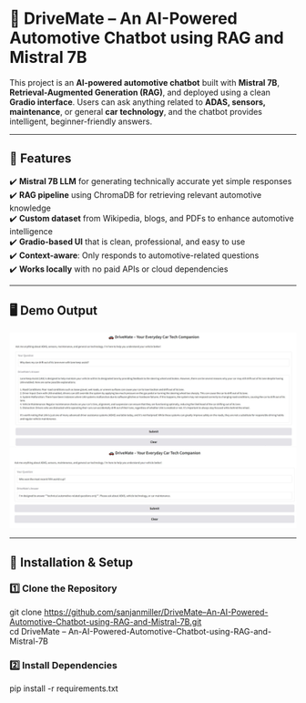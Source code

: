 # 🚗 DriveMate – An AI-Powered Automotive Chatbot using RAG and Mistral 7B  

This project is an **AI-powered automotive chatbot** built with **Mistral 7B**, **Retrieval-Augmented Generation (RAG)**, and deployed using a clean **Gradio interface**. Users can ask anything related to **ADAS, sensors, maintenance**, or general **car technology**, and the chatbot provides intelligent, beginner-friendly answers. 

---

## 📌 Features  
✔️ **Mistral 7B LLM** for generating technically accurate yet simple responses  
✔️ **RAG pipeline** using ChromaDB for retrieving relevant automotive knowledge  
✔️ **Custom dataset** from Wikipedia, blogs, and PDFs to enhance automotive intelligence  
✔️ **Gradio-based UI** that is clean, professional, and easy to use  
✔️ **Context-aware**: Only responds to automotive-related questions  
✔️ **Works locally** with no paid APIs or cloud dependencies  

---

## 🖥️ Demo Output  
<img src="https://raw.githubusercontent.com/sanjanmiller/DriveMate-An-AI-Powered-Automotive-Chatbot-using-RAG-and-Mistral-7B/refs/heads/main/Drivemate1.JPG" width="600">  
<img src="https://raw.githubusercontent.com/sanjanmiller/DriveMate-An-AI-Powered-Automotive-Chatbot-using-RAG-and-Mistral-7B/refs/heads/main/Drivemate2.JPG" width="600">  

---

## 🔧 **Installation & Setup**  

### **1️⃣ Clone the Repository**  
git clone https://github.com/sanjanmiller/DriveMate–An-AI-Powered-Automotive-Chatbot-using-RAG-and-Mistral-7B.git  
cd DriveMate – An-AI-Powered-Automotive-Chatbot-using-RAG-and-Mistral-7B

### **2️⃣ Install Dependencies**  
pip install -r requirements.txt  

